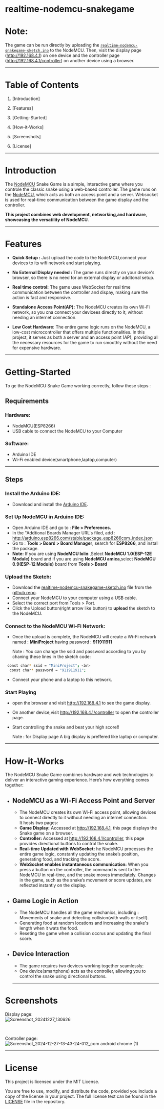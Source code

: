 # realtime-nodemcu-snakegame

# Note: 
The game can be run directly by uploading the [`realtime-nodemcu-snakegame-sketch.ino`](https://github.com/Knightforce18/realtime-nodemcu-snakegame/blob/main/realmtime-nodemcu-snakegame-sketch.ino) to the NodeMCU. Then, visit the display page (http://192.168.4.1) on one device and the controller page (http://192.168.4.1/controller) on another device using a browser.

---

# Table of Contents
1. [Introduction]

2. [Features]

3. [Getting-Started]

4. [How-it-Works]

5. [Screenshots]

6. [License]
---
# Introduction 
The [NodeMCU](https://nodemcu.readthedocs.io/en/release/getting-started/) Snake Game is a simple, interactive game where you controle the classic snake using a web-based controller. The game runs on the [NodeMCU](https://nodemcu.readthedocs.io/en/release/getting-started/), which acts as both an access point and a server. Websocket is used for real-time communication between the game display and the controller.

**This project combines web development, networking,and hardware, showcasing the versatility of NodeMCU.**

---
# Features
* **Quick Setup :** Just upload the code to the NodeMCU,connect your devices to its wifi network and start playing.
  
* **No External Display needed :** The game runs directly on your device's browser, so there is no need for an external display or additonal setup.

* **Real time control:** The game uses WebSocket for real time communication between the controller and dispay, making sure the action is fast and responsive.

*  **Standalone Access Point(AP):** The NodeMCU creates its own Wi-Fi network, so you cna connect your devicees directly to it, without needing an internet connection.

*   **Low Cost Hardware:** The entire game logic runs on the NodeMCU, a low-cost microcontroller that offers multiple functionalities. In this project, it serves as both a server and an access point (AP), providing all the necessary resources for the game to run smoothly without the need for expensive hardware.
  
---
# Getting-Started

To ge the NodeMCU Snake Game working correctly, follow these steps :
## Requirements

### Hardware:
* NodeMCU(ESP8266)
* USB cable to connect the NodeMCU to your Computer
### Software:
* Arduino IDE
* Wi-Fi enabled device(smartphone,laptop,computer)
---
## Steps
### Install the Arduino IDE:
* Download and install the [Arduino IDE](https://www.arduino.cc/en/software).
### Set Up NodeMCU in Arduino IDE:
* Open Arduino IDE and go to : **File > Preferences.**
* In the "Addtional Boards Manager URL's filed, add :  http://arduino.esp8266.com/stable/package_esp8266com_index.json
* Go to : **Tools > Board > Board Manager**, search for **ESP8266**, and install the package.
* **Note:** If you are using **NodeMCU lolin** ,Select **NodeMCU 1.0(ESP-12E Module)** board and if you are using **NodeMCU amica**,select **NodeMCU 0.9(ESP-12 Module)** board from **Tools > Board**
### Upload the Sketch:
* Download the [realtime-nodemcu-snakegame-sketch.ino](https://github.com/Knightforce18/realtime-nodemcu-snakegame/blob/main/realmtime-nodemcu-snakegame-sketch.ino) file from the [github repo](https://github.com/Knightforce18/realtime-nodemcu-snakegame).
* Connect your NodeMCU to your computer using a USB cable.
* Select the correct port from Tools > Port.
* 	Click the Upload button(right arrow like button) to **upload** the sketch to the NodeMCU.
### Connect to the NodeMCU Wi-Fi Network:
* Once the upload is complete, the NodeMCU will create a Wi-Fi network named : **MiniProject** having password : **911911911**
  
  Note : You can change the ssid and password according to you by chaning these lines in the sketch code:
  
```bash
 const char* ssid = "MiniProject"; <br>
  const char* password = "911911911"; 
  ```
* Connect your phone and a laptop to this network.

### Start Playing
* open the browser and visit  http://192.168.4.1 to see the game display.
* On another device,visit  http://192.168.4.1/controller to open the controller page.
* Start controlling the snake and beat your high score!!
  
  Note : for Display page A big display is preffered like laptop or computer.
---

# How-it-Works
The NodeMCU Snake Game combines hardware and web technologies to deliver an interactive gaming experience. Here’s how everything comes together:
* ## NodeMCU as a Wi-Fi Access Point and Server
  * The NodeMCU creates its own Wi-Fi access point, allowing devices to connect directly to it without needing an internet connection.
    <br>It hosts two pages:
  * **Game Display:** Accessed at http://192.168.4.1, this page displays the Snake game on a browser.
  * **Controller:** Accessed at http://192.168.4.1/controller, this page provides directional buttons to control the snake.
  *  **Real-time Updated with WebSocket:** he NodeMCU processes the entire game logic, constantly updating the snake’s position, generating food, and tracking the score. <br>
  * **WebSocket enables instantaneous communication:**
When you press a button on the controller, the command is sent to the NodeMCU in real-time, and the snake moves immediately.
Changes in the game, such as the snake’s movement or score updates, are reflected instantly on the display.
* ## Game Logic in Action
  * The NodeMCU handles all the game mechanics, including : Movements of snake and detecting collision(with walls or itself).
  * Generating food at random locations and increasing the snake's length when it wats the food.
  * Reseting the game when a collision occrus and updating the final score.
* ## Device Interaction
    * The game requires two devices working together seamlessly:
    * One device(smartphone) acts as the controller, allowing you to control the snake using directional buttons.
  ---
# Screenshots
Display page:<br>
![Screenshot_20241227_130626](https://github.com/user-attachments/assets/53fdc4b1-56af-4352-add0-c958c5225b6f)

<br>

Controller page:<br>
![Screenshot_2024-12-27-13-43-24-012_com android chrome (1)](https://github.com/user-attachments/assets/2cfc5517-2522-4ba7-9e8a-5becdd0d3f18)

---
# License
This project is licensed under the MIT License.

You are free to use, modify, and distribute the code, provided you include a copy of the license in your project. The full license text can be found in the [LICENSE](https://github.com/Knightforce18/realtime-nodemcu-snakegame?tab=MIT-1-ov-file#) file in the repository.



  


  





  
  












